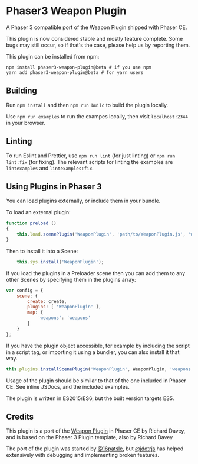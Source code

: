 # Phaser3 Weapon Plugin

A Phaser 3 compatible port of the Weapon Plugin shipped with Phaser CE.

This plugin is now considered stable and mostly feature complete. Some bugs may still occur, so if that's the case, please help us by reporting them.

This plugin can be installed from npm:
```
npm install phaser3-weapon-plugin@beta # if you use npm
yarn add phaser3-weapon-plugin@beta # for yarn users
```

## Building

Run `npm install` and then `npm run build` to build the plugin locally.

Use `npm run examples` to run the exampes locally, then visit `localhost:2344` in your browser.

## Linting

To run Eslint and Prettier, use `npm run lint` (for just linting) or `npm run lint:fix` (for fixing). The relevant scripts for linting the examples are `lintexamples` and `lintexamples:fix`.

## Using Plugins in Phaser 3

You can load plugins externally, or include them in your bundle.

To load an external plugin:

```js
function preload ()
{
    this.load.scenePlugin('WeaponPlugin', 'path/to/WeaponPlugin.js', 'weaponPlugin', 'weapons');
}
```

Then to install it into a Scene:

```js
    this.sys.install('WeaponPlugin');
```

If you load the plugins in a Preloader scene then you can add them to any other Scenes by specifying them in the plugins array:

```js
var config = {
    scene: {
        create: create,
        plugins: [ 'WeaponPlugin' ],
        map: {
            'weapons': 'weapons'
        }
    }
};
```

If you have the plugin object accessible, for example by including the script in a script tag, or importing it using a bundler, you can also install it that way.

```js
this.plugins.installScenePlugin('WeaponPlugin', WeaponPlugin, 'weapons', this);
```

Usage of the plugin should be similar to that of the one included in Phaser CE. See inline JSDocs, and the included examples.

The plugin is written in ES2015/ES6, but the built version targets ES5.

## Credits
This plugin is a port of the [Weapon Plugin](https://github.com/photonstorm/phaser-ce/blob/f2be9bef1d953c9cd55dcd8808d109fa96731126/src/plugins/weapon/WeaponPlugin.js) in Phaser CE by Richard Davey, and is based on the Phaser 3 Plugin template, also by Richard Davey

The port of the plugin was started by [@16patsle](https://github.com/16patsle), but
[@jdotrjs](https://github.com/jdotrjs) has helped extensively with debugging and
implementing broken features.
